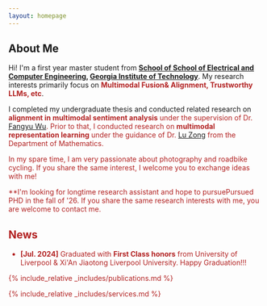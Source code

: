 ```yaml
---
layout: homepage
---
```


## About Me

Hi! I'm a first year master student from **[School of School of Electrical and Computer Engineering](https://ece.gatech.edu/), [Georgia Institute of Technology](https://www.gatech.edu/)**. My research interests primarily focus on **<font color=FireBrick>Multimodal Fusion& Alignment, Trustworthy LLMs, etc</font>**.

I completed my undergraduate thesis and conducted related research on **<font color=FireBrick>alignment in multimodal sentiment analysis** under the supervision of Dr. [Fangyu Wu](https://scholar.xjtlu.edu.cn/en/persons/FangyuWu02). Prior to that, I conducted research on **<font color=FireBrick>multimodal representation learning** under the guidance of Dr. [Lu Zong](https://scholar.xjtlu.edu.cn/en/persons/LuZong) from the Department of Mathematics.

In my spare time, I am very passionate about photography and roadbike cycling. If you share the same interest, I welcome you to exchange ideas with me!

**<font color=FireBrick>I'm looking for longtime research assistant and hope to pursuePursued PHD in the fall of '26. If you share the same research interests with me, you are welcome to contact me.

## News
- **[Jul. 2024]** Graduated  with **First Class honors** from University of Liverpool & Xi'An Jiaotong Liverpool University. Happy Graduation!!!


{% include_relative _includes/publications.md %}

{% include_relative _includes/services.md %}
